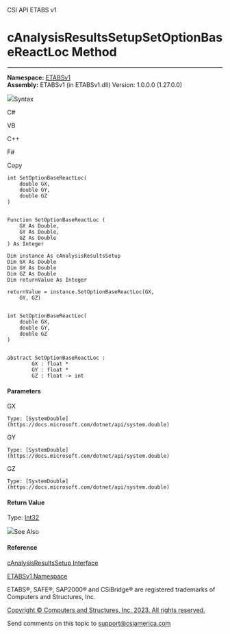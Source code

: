 ﻿

CSI API ETABS v1

# cAnalysisResultsSetupSetOptionBaseReactLoc Method  
  
---  
  
**Namespace:** [ETABSv1](2780f1b8-2033-5289-2298-1cdb2a7508d9.htm)  
**Assembly:** ETABSv1 (in ETABSv1.dll) Version: 1.0.0.0 (1.27.0.0)

![](../icons/SectionExpanded.png)Syntax

C#

VB

C++

F#

Copy

    
    
    int SetOptionBaseReactLoc(
    	double GX,
    	double GY,
    	double GZ
    )
    
    
    Function SetOptionBaseReactLoc ( 
    	GX As Double,
    	GY As Double,
    	GZ As Double
    ) As Integer
    
    Dim instance As cAnalysisResultsSetup
    Dim GX As Double
    Dim GY As Double
    Dim GZ As Double
    Dim returnValue As Integer
    
    returnValue = instance.SetOptionBaseReactLoc(GX, 
    	GY, GZ)
    
    
    int SetOptionBaseReactLoc(
    	double GX, 
    	double GY, 
    	double GZ
    )
    
    
    abstract SetOptionBaseReactLoc : 
            GX : float * 
            GY : float * 
            GZ : float -> int 
    

#### Parameters

GX

    Type: [SystemDouble](https://docs.microsoft.com/dotnet/api/system.double)  

GY

    Type: [SystemDouble](https://docs.microsoft.com/dotnet/api/system.double)  

GZ

    Type: [SystemDouble](https://docs.microsoft.com/dotnet/api/system.double)  

#### Return Value

Type: [Int32](https://docs.microsoft.com/dotnet/api/system.int32)

![](../icons/SectionExpanded.png)See Also

#### Reference

[cAnalysisResultsSetup Interface](25527ed4-d035-9576-e3ec-a63103f2c352.htm)

[ETABSv1 Namespace](2780f1b8-2033-5289-2298-1cdb2a7508d9.htm)

ETABS®, SAFE®, SAP2000® and CSiBridge® are registered trademarks of Computers
and Structures, Inc.  

[Copyright © Computers and Structures, Inc. 2023. All rights
reserved.](http://www.csiamerica.com)

Send comments on this topic to
[support@csiamerica.com](mailto:support%40csiamerica.com?Subject=CSI%20API%20ETABS%20v1)

